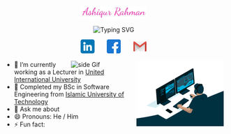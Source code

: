 <p align="center">
<img width="30%" alt="Ashiqur Rahman" src="assets\handwriting-picture.jpg" />
</p>

<p align="center">
<img src="https://readme-typing-svg.demolab.com?font=Fira+Code&size=21&pause=1000&color=FF24AF&center=true&vCenter=true&width=435&lines=I'm+a+Teacher;Full+Stack+Web+Developer" alt="Typing SVG" />
</p>

<!-- Social badges section -->
<!-- Badges with custom icons - https://github.com/DenverCoder1/custom-icon-badges -->
<!-- View counter - https://github.com/DenverCoder1/Simple-View-Counter -->
<p align="center">
  <a href="https://www.linkedin.com/in/md-ashiqur-rahman-joy-4431ba118/"><img width="32px" alt="LinkedIn" title="LinkedIn" src="assets\linkedin.png"/></a>
  &#8287;&#8287;&#8287;&#8287;&#8287;
  <a href="https://www.facebook.com/XLR8.85/"><img width="32px" alt="Dev.to" title="DenverCoder1 Dev.to" src="assets\facebook.png"></a>
  &#8287;&#8287;&#8287;&#8287;&#8287;
  <a href="mailto:joyashikur@gmail.com"><img width="32px" alt="Free Stuff" title="Free gifts for you" src="assets\gmail.png"/></a>
</p>

<img src="assets\code.gif" alt="side Image" align="right" width="200" height="auto" />
<img src="https://media3.giphy.com/media/ZEB6yFbLnhyQf7g3hn/giphy.gif" alt="side Gif" align="right" width="150" height="auto"/>
  
  - 🔭 I’m currently working as a Lecturer in [United International University](https://cse.uiu.ac.bd/profiles/rahman-md-ashiqur/)
  - 🌱 Completed my BSc in Software Engineering from [Islamic University of Technology](https://www.iutoic-dhaka.edu/)
  - 💬 Ask me about 
  - 😄 Pronouns: He / Him
  - ⚡ Fun fact:

<!--
**XLR8-07/XLR8-07** is a ✨ _special_ ✨ repository because its `README.md` (this file) appears on your GitHub profile.

Here are some ideas to get you started:

- 🔭 I’m currently working on ...
- 🌱 I’m currently learning ...
- 👯 I’m looking to collaborate on ...
- 🤔 I’m looking for help with ...
- 💬 Ask me about ...
- 📫 How to reach me: ...
- 😄 Pronouns: ...
- ⚡ Fun fact: ...
-->
